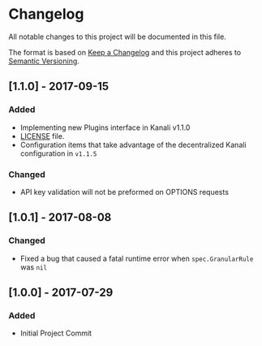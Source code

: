 # Changelog
All notable changes to this project will be documented in this file.

The format is based on [Keep a Changelog](http://keepachangelog.com/en/1.0.0/)
and this project adheres to [Semantic Versioning](http://semver.org/spec/v2.0.0.html).

## [1.1.0] - 2017-09-15
### Added
- Implementing new Plugins interface in Kanali v1.1.0
- [LICENSE](./LICENSE) file.
- Configuration items that take advantage of the decentralized Kanali configuration in `v1.1.5`
### Changed
- API key validation will not be preformed on OPTIONS requests

## [1.0.1] - 2017-08-08
### Changed
- Fixed a bug that caused a fatal runtime error when `spec.GranularRule` was `nil`

## [1.0.0] - 2017-07-29
### Added
- Initial Project Commit
